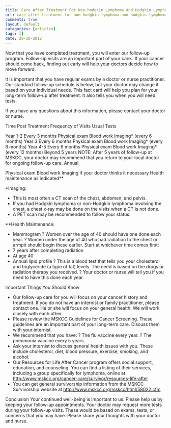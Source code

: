 ```yaml
---
title: Care After Treatment For Non-hodgkin Lymphoma And Hodgkin Lymphoma 
url: care-after-treatment-for-non-hodgkin-lymphoma-and-hodgkin-lymphoma
comments: true
layout: default
categories: [articles]
tags: []
date: 29-10-2012
---
```

Now that you have completed treatment, you will enter our follow-up program. Follow-up visits are an important part of your care.. If your cancer should come back, finding out early will help your doctors decide how to move forward.

It is important that you have regular exams by a doctor or nurse practitioner.  Our standard follow-up schedule is below, but your doctor may  change it based on your  individual needs.  This fact card will help you plan for your long-term follow-up after treatment.  It also tells you when you will need  tests.

If you have any questions about this information, please contact your doctor or nurse.


Time Post Treatment
Frequency of Visits
Usual Tests



Year 1-2
Every 3 months
Physical exam
Blood work
Imaging* (every 6 months)
Year 3
Every 6 months
Physical exam
Blood work
Imaging* (every 6 months)
Year 4-5
Every 6 months
Physical exam
Blood work
Imaging* (every 12 months)
Beyond 5 years
NOTE: After 5 years of follow-up at MSKCC, your doctor may recommend that you return to your local doctor for ongoing follow-up care.
Annual

Physical exam
Blood work
Imaging  if  your doctor thinks it necessary 
Health maintenance as indicated**


*Imaging:  
* This is most often a CT scan of the chest, abdomen, and pelvis. 
* If you had Hodgkin lymphoma or non-Hodgkin lymphoma involving the chest, a chest x-ray may be done on the visits when a CT is not done.  
* A PET scan may be recommended to follow your status.

**Health Maintenance:  
* Mammogram
? Women over the age of 40 should have one done each year.
? Women under the age of 40 who had radiation to the chest or armpit should begin these earlier. Start at whichever time comes first:
* 7 years after completing radiation
* At age 40
* Annual lipid profile
? This is a blood test that tells you your cholesterol and triglyceride (a type of fat) levels. The need is based on the drugs or radiation therapy you received.
? Your doctor or nurse will tell you if you need to have this done each year. 

Important Things You Should Know
* Our follow-up care for you will focus on your cancer history and treatment. If you do not have an internist or family practitioner, please contact one. He or she will focus on your general health. We will work closely with each other. 
* Please review the MSKCC Guidelines for Cancer Screening.  These guidelines are an important part of your long-term care.  Discuss them with your internist.  
* We recommend that you have:
? The flu vaccine every year. 
? The pneumonia vaccine every 5 years.
* Ask your internist to discuss general health issues with you. These include cholesterol, diet, blood pressure, exercise, smoking, and alcohol. 
* Our  Resources for Life After Cancer program offers social support, education, and counseling. You can find a listing of their services, including a group specifically for lymphoma,  online at http://www.mskcc.org/cancer-care/survivor/resources-life-after    
* You can get general survivorship information from the MSKCC Survivorship website at http://www.mskcc.org/mskcc/html/58022.cfm


Conclusion
Your continued well-being is important to us.  Please help us by keeping your follow-up appointments.  Your doctor may request more tests during your follow-up visits.  These would be based on exams, tests, or concerns that you may have.  Please share your thoughts with your doctor and nurse.
